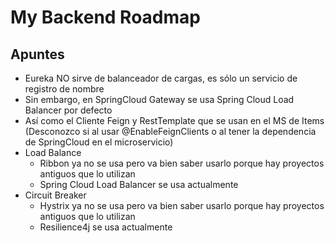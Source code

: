 # My Backend Roadmap
## Apuntes
- Eureka NO sirve de balanceador de cargas, es sólo un servicio de registro de nombre
- Sin embargo, en SpringCloud Gateway se usa Spring Cloud Load Balancer por defecto
- Así como el Cliente Feign y RestTemplate que se usan en el MS de Items (Desconozco si al usar @EnableFeignClients o al tener la dependencia de SpringCloud en el microservicio)
- Load Balance
    - Ribbon ya no se usa pero va bien saber usarlo porque hay proyectos antiguos que lo utilizan
    - Spring Cloud Load Balancer se usa actualmente
- Circuit Breaker
    - Hystrix ya no se usa pero va bien saber usarlo porque hay proyectos antiguos que lo utilizan
    - Resilience4j se usa actualmente